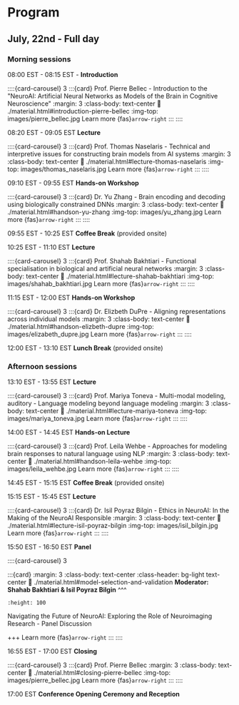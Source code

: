 
# Program

## July, 22nd - Full day

### Morning sessions
08:00 EST - 08:15 EST - **Introduction**

::::{card-carousel} 3
:::{card} Prof. Pierre Bellec - Introduction to the "NeuroAI: Artificial Neural Networks as Models of the Brain in Cognitive Neuroscience"
:margin: 3
:class-body: text-center
:link: ./material.html#introduction-pierre-bellec
:img-top: images/pierre_bellec.jpg
Learn more {fas}`arrow-right`
:::
::::

08:20 EST - 09:05 EST **Lecture**

::::{card-carousel} 3
:::{card} Prof. Thomas Naselaris - Technical and interpretive issues for constructing brain models from AI systems
:margin: 3
:class-body: text-center
:link: ./material.html#lecture-thomas-naselaris
:img-top: images/thomas_naselaris.jpg
Learn more {fas}`arrow-right`
:::
::::


09:10 EST - 09:55 EST **Hands-on Workshop**

::::{card-carousel} 3
:::{card} Dr. Yu Zhang - Brain encoding and decoding using biologically constrained DNNs
:margin: 3
:class-body: text-center
:link: ./material.html#handson-yu-zhang
:img-top: images/yu_zhang.jpg
Learn more {fas}`arrow-right`
:::
::::

09:55 EST - 10:25 EST **Coffee Break** (provided onsite)

10:25 EST - 11:10 EST **Lecture**

::::{card-carousel} 3
:::{card} Prof. Shahab Bakhtiari - Functional specialisation in biological and artificial neural networks
:margin: 3
:class-body: text-center
:link: ./material.html#lecture-shahab-bakhtiari
:img-top: images/shahab_bakhtiari.jpg
Learn more {fas}`arrow-right`
:::
::::

11:15 EST - 12:00 EST **Hands-on Workshop**

::::{card-carousel} 3
:::{card} Dr. Elizbeth DuPre - Aligning representations across individual models
:margin: 3
:class-body: text-center
:link: ./material.html#handson-elizbeth-dupre
:img-top: images/elizabeth_dupre.jpg
Learn more {fas}`arrow-right`
:::
::::

12:00 EST - 13:10 EST **Lunch Break** (provided onsite)


### Afternoon sessions

13:10 EST - 13:55 EST **Lecture**

::::{card-carousel} 3
:::{card} Prof. Mariya Toneva - Multi-modal modeling, auditory - Language modeling beyond language modeling
:margin: 3
:class-body: text-center
:link: ./material.html#lecture-mariya-toneva
:img-top: images/mariya_toneva.jpg
Learn more {fas}`arrow-right`
:::
::::

14:00 EST - 14:45 EST **Hands-on Lecture**

::::{card-carousel} 3
:::{card} Prof. Leila Wehbe - Approaches for modeling brain responses to natural language using NLP
:margin: 3
:class-body: text-center
:link: ./material.html#handson-leila-wehbe
:img-top: images/leila_wehbe.jpg
Learn more {fas}`arrow-right`
:::
::::

14:45 EST - 15:15 EST **Coffee Break** (provided onsite)

15:15 EST - 15:45 EST **Lecture**

::::{card-carousel} 3
:::{card} Dr. Isil Poyraz Bilgin - Ethics in NeuroAI: In the Making of the NeuroAI Responsible
:margin: 3
:class-body: text-center
:link: ./material.html#lecture-isil-poyraz-bilgin
:img-top: images/isil_bilgin.jpg
Learn more {fas}`arrow-right`
:::
::::

15:50 EST - 16:50 EST **Panel**

::::{card-carousel} 3

:::{card}
:margin: 3
:class-body: text-center
:class-header: bg-light text-center
:link: ./material.html#model-selection-and-validation
**Moderator: Shahab Bakhtiari & Isil Poyraz Bilgin**
^^^
```{image} images/logo.png
:height: 100
```
Navigating the Future of NeuroAI: Exploring the Role of Neuroimaging Research - Panel Discussion

+++
Learn more {fas}`arrow-right`
:::
::::

16:55 EST - 17:00 EST **Closing**

::::{card-carousel} 3
:::{card} Prof. Pierre Bellec
:margin: 3
:class-body: text-center
:link: ./material.html#closing-pierre-bellec
:img-top: images/pierre_bellec.jpg
Learn more {fas}`arrow-right`
:::
::::

17:00 EST **Conference Opening Ceremony and Reception**
